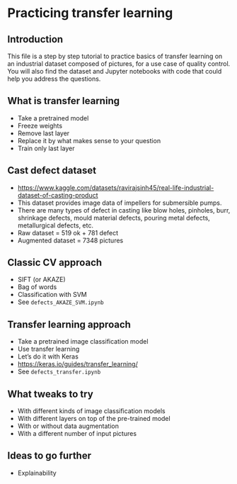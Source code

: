 # Practicing transfer learning

## Introduction

This file is a step by step tutorial to practice basics of transfer learning on an industrial dataset composed of pictures, for a use case of quality control. You will also find the dataset and Jupyter notebooks with code that could help you address the questions.

## What is transfer learning
- Take a pretrained model
- Freeze weights
- Remove last layer
- Replace it by what makes sense to your question
- Train only last layer

## Cast defect dataset
- https://www.kaggle.com/datasets/ravirajsinh45/real-life-industrial-dataset-of-casting-product
- This dataset provides image data of impellers for submersible pumps.
- There are many types of defect in casting like blow holes, pinholes, burr, shrinkage defects, mould material defects, pouring metal defects, metallurgical defects, etc.
- Raw dataset = 519 ok + 781 defect 
- Augmented dataset = 7348 pictures

## Classic CV approach
- SIFT (or AKAZE)
- Bag of words
- Classification with SVM
- See `defects_AKAZE_SVM.ipynb`

## Transfer learning approach
- Take a pretrained image classification model
- Use transfer learning
- Let’s do it with Keras
- https://keras.io/guides/transfer_learning/
- See `defects_transfer.ipynb`

## What tweaks to try
- With different kinds of image classification models
- With different layers on top of the pre-trained model
- With or without data augmentation
- With a different number of input pictures

## Ideas to go further
- Explainability
